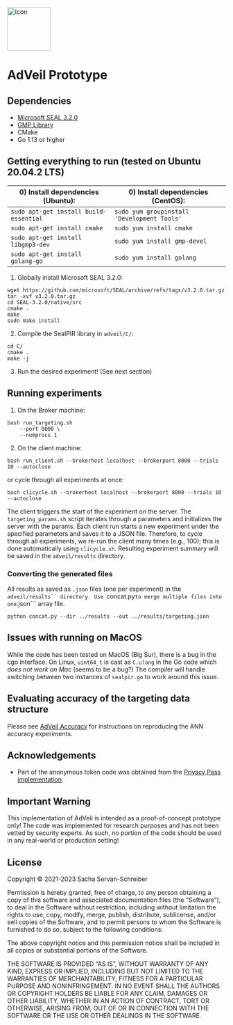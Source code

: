 <img src="http://adveil.com/img/icon.png" alt="icon" width="100"/>

# AdVeil Prototype

## Dependencies

- [Microsoft SEAL 3.2.0](https://github.com/microsoft/SEAL/releases/tag/v3.2.0)
- [GMP Library](https://gmplib.org/)
- CMake
- Go 1.13 or higher

## Getting everything to run (tested on Ubuntu 20.04.2 LTS)

| 0) Install dependencies (Ubuntu):      | 0) Install dependencies (CentOS):           |
| -------------------------------------- | ------------------------------------------- |
| `sudo apt-get install build-essential` | `sudo yum groupinstall 'Development Tools'` |
| `sudo apt-get install cmake`           | `sudo yum install cmake`                    |
| `sudo apt-get install libgmp3-dev`     | `sudo yum install gmp-devel`                |
| `sudo apt-get install golang-go`       | `sudo yum install golang`                   |

1. Globally install Microsoft SEAL 3.2.0:

```
wget https://github.com/microsoft/SEAL/archive/refs/tags/v3.2.0.tar.gz
tar -xvf v3.2.0.tar.gz
cd SEAL-3.2.0/native/src
cmake .
make
sudo make install
```

2. Compile the SealPIR library in `adveil/C/`:

```
cd C/
cmake .
make -j
```

3. Run the desired experiment! (See next section)

## Running experiments

1. On the Broker machine:

```
bash run_targeting.sh
    --port 8000 \
    --numprocs 1
```

2. On the client machine:

```
bash run_client.sh --brokerhost localhost --brokerport 8000 --trials 10 --autoclose
```

or cycle through all experiments at once:

```
bash clicycle.sh --brokerhost localhost --brokerport 8000 --trials 10 --autoclose
```

The client triggers the start of the experiment on the server.
The `targeting_params.sh` script iterates through a parameters and initializes the server with the params.
Each client run starts a new experiment under the specified parameters and saves it to a JSON file.
Therefore, to cycle through all experiments, we re-run the client many times (e.g., 100); this is done automatically using `clicycle.sh`.
Resulting experiment summary will be saved in the `adveil/results` directory.

### Converting the generated files

All results as saved as `.json` files (one per experiment) in the ` adveil/results`` directory.
Use  `concat.py`to merge multiple files into one`.json``` array file.

```
python concat.py --dir ../results --out ../results/targeting.json
```

## Issues with running on MacOS

While the code has been tested on MacOS (Big Sur), there is a bug in the cgo interface.
On Linux, `uint64_t` is cast as `C.ulong` in the Go code which _does not work on Mac_ (seems to be a bug?)
The compiler will handle switching between two instances of `sealpir.go` to work around this issue.

## Evaluating accuracy of the targeting data structure

Please see [AdVeil Accuracy](https://github.com/sachaservan/adveil-accuracy) for instructions on reproducing the ANN accuracy experiments.

## Acknowledgements

- Part of the anonymous token code was obtained from the [Privacy Pass implementation](https://github.com/privacypass/challenge-bypass-server).

## Important Warning

This implementation of AdVeil is intended as a proof-of-concept prototype only! The code was implemented for research purposes and has not been vetted by security experts. As such, no portion of the code should be used in any real-world or production setting!

## License

Copyright © 2021-2023 Sacha Servan-Schreiber

Permission is hereby granted, free of charge, to any person obtaining a copy of this software and associated documentation files (the “Software”), to deal in the Software without restriction, including without limitation the rights to use, copy, modify, merge, publish, distribute, sublicense, and/or sell copies of the Software, and to permit persons to whom the Software is furnished to do so, subject to the following conditions:

The above copyright notice and this permission notice shall be included in all copies or substantial portions of the Software.

THE SOFTWARE IS PROVIDED “AS IS”, WITHOUT WARRANTY OF ANY KIND, EXPRESS OR IMPLIED, INCLUDING BUT NOT LIMITED TO THE WARRANTIES OF MERCHANTABILITY, FITNESS FOR A PARTICULAR PURPOSE AND NONINFRINGEMENT. IN NO EVENT SHALL THE AUTHORS OR COPYRIGHT HOLDERS BE LIABLE FOR ANY CLAIM, DAMAGES OR OTHER LIABILITY, WHETHER IN AN ACTION OF CONTRACT, TORT OR OTHERWISE, ARISING FROM, OUT OF OR IN CONNECTION WITH THE SOFTWARE OR THE USE OR OTHER DEALINGS IN THE SOFTWARE.
